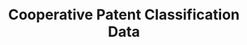 ---
bigquery: https://console.cloud.google.com/bigquery?p=patents-public-data&d=cpc&page=dataset
citation: '“Cooperative Patent Classification” by the EPO and USPTO, for public use. '
contributors: EPO, USPTO
cost: None
description: Cooperative Patent Classification Data contains the scheme and definitions
  of the Cooperative Patent Classification system for classifying patent documents.
  The CPC is the result of a partnership between the EPO and the USPTO in their joint
  effort to develop a common, internationally compatible classification system for
  technical documents, in particular patent publications, which will be used by both
  offices in the patent granting process
documentation: https://www.cooperativepatentclassification.org/cpcSchemeAndDefinitions
last_edit: 04/09/2022, 08:02:15
location: https://www.cooperativepatentclassification.org/index
maintained_by: USPTO, EPO
schema_fields:
- additional_only
- sizeCache
- residual_references
- title_part
- ipcConcordant
- childGroups
- glossary
- breakdown_code
- children
- title_full
- not_allocatable
- limiting_references
- status
- definition
- symbol
- synonyms
- child_groups
- residualReferences
- parents
- titlePart
- application_references
- applicationReferences
- breakdownCode
- titleFull
- date_revised
- informative_references
- limitingReferences
- notAllocatable
- level
- ipc_concordant
- dateRevised
- informativeReferences
shortname: cooperative_patent_classification
tags:
- patents
- science
title: Cooperative Patent Classification Data
uuid: 984374a7-16e9-4b35-9445-458daceb01bf
---